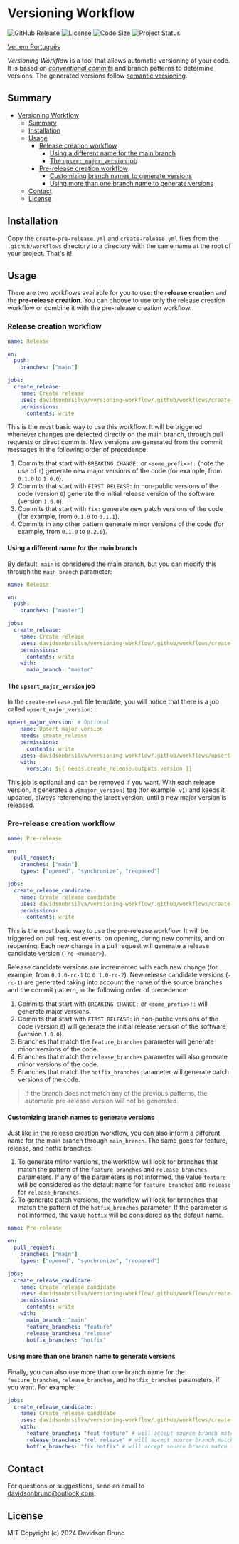 # Versioning Workflow

![GitHub Release](https://img.shields.io/github/v/release/davidsonbrsilva/versioning-workflow)
![License](https://img.shields.io/github/license/davidsonbrsilva/versioning-workflow.svg)
![Code Size](https://img.shields.io/github/languages/code-size/davidsonbrsilva/versioning-workflow)
![Project Status](https://img.shields.io/badge/status-active-green.svg)

[Ver em Português](README.pt.md)

_Versioning Workflow_ is a tool that allows automatic versioning of your code. It is based on [_conventional commits_](https://www.conventionalcommits.org/en/v1.0.0/) and branch patterns to determine versions. The generated versions follow [semantic versioning](https://www.conventionalcommits.org/en/v1.0.0/).

## Summary

- [Versioning Workflow](#versioning-workflow)
  - [Summary](#summary)
  - [Installation](#installation)
  - [Usage](#usage)
    - [Release creation workflow](#release-creation-workflow)
      - [Using a different name for the main branch](#using-a-different-name-for-the-main-branch)
      - [The `upsert_major_version` job](#the-upsert_major_version-job)
    - [Pre-release creation workflow](#pre-release-creation-workflow)
      - [Customizing branch names to generate versions](#customizing-branch-names-to-generate-versions)
      - [Using more than one branch name to generate versions](#using-more-than-one-branch-name-to-generate-versions)
  - [Contact](#contact)
  - [License](#license)

## Installation

Copy the `create-pre-release.yml` and `create-release.yml` files from the `.github/workflows` directory to a directory with the same name at the root of your project. That's it!

## Usage

There are two workflows available for you to use: the **release creation** and the **pre-release creation**. You can choose to use only the release creation workflow or combine it with the pre-release creation workflow.

### Release creation workflow

```yml
name: Release

on:
  push:
    branches: ["main"]

jobs:
  create_release:
    name: Create release
    uses: davidsonbrsilva/versioning-workflow/.github/workflows/create-release-template.yml@v1
    permissions:
      contents: write
```

This is the most basic way to use this workflow. It will be triggered whenever changes are detected directly on the main branch, through pull requests or direct commits. New versions are generated from the commit messages in the following order of precedence:

1. Commits that start with `BREAKING CHANGE:` or `<some_prefix>!:` (note the use of `!`) generate new major versions of the code (for example, from `0.1.0` to `1.0.0`).
2. Commits that start with `FIRST RELEASE:` in non-public versions of the code (version `0`) generate the initial release version of the software (version `1.0.0`).
3. Commits that start with `fix:` generate new patch versions of the code (for example, from `0.1.0` to `0.1.1`).
4. Commits in any other pattern generate minor versions of the code (for example, from `0.1.0` to `0.2.0`).

#### Using a different name for the main branch

By default, `main` is considered the main branch, but you can modify this through the `main_branch` parameter:

```yml
name: Release

on:
  push:
    branches: ["master"]

jobs:
  create_release:
    name: Create release
    uses: davidsonbrsilva/versioning-workflow/.github/workflows/create-release-template.yml@v1
    permissions:
      contents: write
    with:
      main_branch: "master"
```

#### The `upsert_major_version` job

In the `create-release.yml` file template, you will notice that there is a job called `upsert_major_version`:

```yml
upsert_major_version: # Optional
    name: Upsert major version
    needs: create_release
    permissions:
      contents: write
    uses: davidsonbrsilva/versioning-workflow/.github/workflows/upsert-major-version-template.yml@v1
    with:
      version: ${{ needs.create_release.outputs.version }}
```

This job is optional and can be removed if you want. With each release version, it generates a `v[major_version]` tag (for example, `v1`) and keeps it updated, always referencing the latest version, until a new major version is released.

### Pre-release creation workflow

```yml
name: Pre-release

on:
  pull_request:
    branches: ["main"]
    types: ["opened", "synchronize", "reopened"]

jobs:
  create_release_candidate:
    name: Create release candidate
    uses: davidsonbrsilva/versioning-workflow/.github/workflows/create-pre-release-template.yml@v1
    permissions:
      contents: write
```

This is the most basic way to use the pre-release workflow. It will be triggered on pull request events: on opening, during new commits, and on reopening. Each new change in a pull request will generate a release candidate version (`-rc-<number>`).

Release candidate versions are incremented with each new change (for example, from `0.1.0-rc-1` to `0.1.0-rc-2`). New release candidate versions (`-rc-1`) are generated taking into account the name of the source branches and the commit pattern, in the following order of precedence:

1. Commits that start with `BREAKING CHANGE:` or `<some_prefix>!:` will generate major versions.
2. Commits that start with `FIRST RELEASE:` in non-public versions of the code (version `0`) will generate the initial release version of the software (version `1.0.0`).
3. Branches that match the `feature_branches` parameter will generate minor versions of the code.
4. Branches that match the `release_branches` parameter will also generate minor versions of the code.
5. Branches that match the `hotfix_branches` parameter will generate patch versions of the code.

> If the branch does not match any of the previous patterns, the automatic pre-release version will not be generated.

#### Customizing branch names to generate versions

Just like in the release creation workflow, you can also inform a different name for the main branch through `main_branch`. The same goes for feature, release, and hotfix branches:

1. To generate minor versions, the workflow will look for branches that match the pattern of the `feature_branches` and `release_branches` parameters. If any of the parameters is not informed, the value `feature` will be considered as the default name for `feature_branches` and `release` for `release_branches`.
2. To generate patch versions, the workflow will look for branches that match the pattern of the `hotfix_branches` parameter. If the parameter is not informed, the value `hotfix` will be considered as the default name.

```yml
name: Pre-release

on:
  pull_request:
    branches: ["main"]
    types: ["opened", "synchronize", "reopened"]

jobs:
  create_release_candidate:
    name: Create release candidate
    uses: davidsonbrsilva/versioning-workflow/.github/workflows/create-pre-release-template.yml@v1
    permissions:
      contents: write
    with:
      main_branch: "main"
      feature_branches: "feature"
      release_branches: "release"
      hotfix_branches: "hotfix"
```

#### Using more than one branch name to generate versions

Finally, you can also use more than one branch name for the `feature_branches`, `release_branches`, and `hotfix_branches` parameters, if you want. For example:

```yml
jobs:
  create_release_candidate:
    name: Create release candidate
    uses: davidsonbrsilva/versioning-workflow/.github/workflows/create-pre-release-template.yml@v1
    with:
      feature_branches: "feat feature" # will accept source branch match for both 'feat' and 'feature'
      release_branches: "rel release" # will accept source branch match for both 'rel' and 'release'
      hotfix_branches: "fix hotfix" # will accept source branch match for both 'fix' and 'hotfix'
```

## Contact

For questions or suggestions, send an email to <davidsonbruno@outlook.com>.

## License

MIT Copyright (c) 2024 Davidson Bruno
